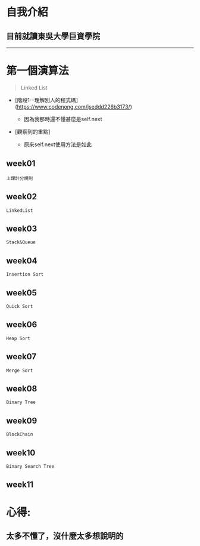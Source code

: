 自我介紹
 ====
## 目前就讀東吳大學巨資學院



---
# 第一個演算法
>Linked List

- [階段1--理解別人的程式碼]
(https://www.codenong.com/jseddd226b3173/)
   - 因為我那時還不懂甚麼是self.next
   
- [觀察到的重點]
   - 原來self.next使用方法是如此

week01
----
    上課計分規則
week02
----
    LinkedList
week03
----
    Stack&Queue
week04
----
    Insertion Sort
week05
----
    Quick Sort
week06
----
    Heap Sort
week07
----
    Merge Sort
week08
----
    Binary Tree
week09
----
    BlockChain
week10
----
    Binary Search Tree
week11
----
 # 心得:
 ## 太多不懂了，沒什麼太多想說明的
 
 

